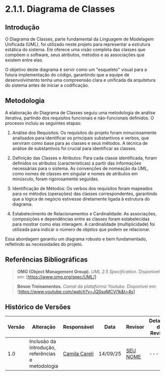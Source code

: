 # 2.1.1. Diagrama de Classes

## Introdução
O Diagrama de Classes, parte fundamental da Linguagem de Modelagem Unificada (UML), foi utilizado neste projeto para representar a estrutura estática do sistema. Ele oferece uma visão completa das classes que compõem o software, seus atributos, métodos e as associações que existem entre elas.

O objetivo deste diagrama é servir como um "esqueleto" visual para a futura implementação do código, garantindo que a equipe de desenvolvimento tenha uma compreensão clara e unificada da arquitetura do sistema antes de iniciar a codificação.

## Metodologia
A elaboração do Diagrama de Classes seguiu uma metodologia de análise iterativa, partindo dos requisitos funcionais e não-funcionais definidos. O processo incluiu as seguintes etapas:

1. Análise dos Requisitos: Os requisitos do projeto foram minuciosamente analisados para identificar os principais substantivos e verbos, que serviram como base para as classes e seus métodos. A técnica de análise de substantivos foi crucial para identificar as classes.

2. Definição das Classes e Atributos: Para cada classe identificada, foram definidos os atributos (características) a partir das informações necessárias para o sistema. As convenções de nomeação da UML, como nomes de classes em singular e nomes de atributos em minúsculo, foram rigorosamente seguidas.

3. Identificação de Métodos: Os verbos dos requisitos foram mapeados para os métodos (operações) das classes correspondentes, garantindo que a lógica de negócio estivesse diretamente ligada à estrutura do diagrama.

4. Estabelecimento de Relacionamentos e Cardinalidade: As associações, composições e dependências entre as classes foram estabelecidas para mostrar como elas interagem. A cardinalidade (multiplicidade) foi utilizada para indicar o número de objetos que podem se relacionar.

Essa abordagem garantiu um diagrama robusto e bem fundamentado, refletindo as necessidades do projeto.

## Referências Bibliográficas

> **OMG (Object Management Group).** *UML 2.5 Specification*. Disponível em: [https://www.omg.org/spec/UML/]

> **Bóson Treinamentos.** *Camal da plataforma Youtube*. Disponível em: [https://www.youtube.com/watch?v=JQSsqMCVi1k&t=4s]

## Histórico de Versões

| Versão | Alteração | Responsável | Data | Revisor |  Detalhes da Revisão | Data da Revisão |
|--------|-----------|-------------|------|---------|----------------------|-----------------|
| 1.0 | Inclusão da introdução, referências e metodologia | [Camila Careli](https://github.com/SEUGITHUB) | 14/09/25 | [SEU NOME](https://github.com/SEUGITHUB) | ---  | XX/XX/XX |